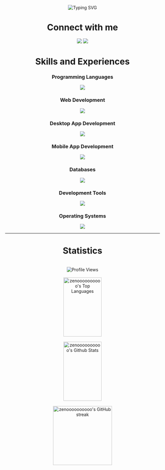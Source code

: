 <p align="center"><img src="https://readme-typing-svg.demolab.com?font=JetBrains+Mono&size=25&duration=3000&pause=1000&center=true&color=73F7F3&background=304DE600&width=900&lines=Hi!+I'm+E-Jhay%2C+a+Full+Stack+Developer+;Specializing+in+Web%2C+Desktop%2C+and+Mobile+applications." alt="Typing SVG"></p>
<h1 align="center">Connect with me</h1>
<p align="center">
  <a href="https://discord.com/users/zeno_0454"><img src="https://skillicons.dev/icons?i=discord"/></a>
  <a href="https://www.linkedin.com/in/e-jhay-esplana-3884ab287/"><img src="https://skillicons.dev/icons?i=linkedin" /></a>
</p>

<h1 align="center">Skills and Experiences</h1>
<h3 align="center">Programming Languages</h3>
<p align="center">
  <a href="https://skillicons.dev">
    <img src="https://skillicons.dev/icons?i=js,ts,java,python,c,cs,cpp" />
  </a>
</p>

<h3 align="center">Web Development</h3>
<p align="center">
  <a href="https://skillicons.dev">
    <img src="https://skillicons.dev/icons?i=html,css,js,ts,react,redux,vue,jquery,sass,nextjs,bootstrap,tailwind,figma,nodejs,django,spring,dotnet,firebase,vercel,vite,babel,threejs" />
  </a>
</p>

<h3 align="center">Desktop App Development</h3>
<p align="center">
  <a href="https://skillicons.dev">
    <img src="https://skillicons.dev/icons?i=java,gradle,maven" />
  </a>
</p>

<h3 align="center">Mobile App Development</h3>
<p align="center">
  <a href="https://skillicons.dev">
    <img src="https://skillicons.dev/icons?i=js,ts,react,java,androidstudio,gradle" />
  </a>
</p>

<h3 align="center">Databases</h3>
<p align="center">
  <a href="https://skillicons.dev">
    <img src="https://skillicons.dev/icons?i=mysql,postgres,mongodb,sqlite" />
  </a>
</p>

<h3 align="center">Development Tools</h3>
<p align="center">
  <a href="https://skillicons.dev">
    <img src="https://skillicons.dev/icons?i=git,github,bash,vscode,eclipse,visualstudio,bash,pycharm,postman,powershell,npm,nix,replit,stackoverflow,codepen" />
  </a>
</p>

<h3 align="center">Operating Systems</h3>
<p align="center">
  <a href="https://skillicons.dev">
    <img src="https://skillicons.dev/icons?i=windows,linux,debian,ubuntu,kali" />
  </a>
</p>

<hr />


<div align="center">
  <h1>Statistics</h1>
  <br />
  <img src="https://komarev.com/ghpvc/?username=zenoooooooooo&color=73F7F3&style=for-the-badge" alt="Profile Views">
  <br /><br />
  <a href="https://github.com/zenoooooooooo">
    <img alt="zenoooooooooo's Top Languages" src="https://denvercoder1-github-readme-stats.vercel.app/api/top-langs/?username=zenoooooooooo&langs_count=8&layout=compact&theme=react&border_color=03C988&bg_color=0D1117&title_color=73F7F3&icon_color=F8D866" height="192px" width="49.5%"/>
  </a>
  <br /><br />
  <a href="https://github.com/zenoooooooooo">
    <img alt="zenoooooooooo's Github Stats" src="https://denvercoder1-github-readme-stats.vercel.app/api?username=zenoooooooooo&show_icons=true&count_private=true&theme=react&border_color=03C988&bg_color=0D1117&title_color=73F7F3&icon_color=83C0C1" height="192px" width="49.5%"/>
  </a>
<br /><br />
  <a href="[https://github.com/zenoooooooooo](https://github-readme-streak-stats.herokuapp.com/?user=zenoooooooooo&theme=tokyonight&border=03C988&background=0D1117)">
    <img alt="zenoooooooooo's GitHub streak" src="https://github-readme-streak-stats.herokuapp.com/?user=zenoooooooooo&theme=tokyonight&border=03C988&background=0D1117" height="192px" />
  </a> 
</div>

